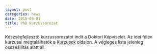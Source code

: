 ```yaml
---
layout: post
categories: news
date: 2015-09-01
title: PhD kurzussorozat
---
```


Készségfejlesztő kurzussorozatot indít a Doktori Képviselet. Az idei félév kurzusai megtalálhatók a [Kurzusok](lectures.html) oldalon. A végleges lista jelenleg összeállítás alatt áll.
